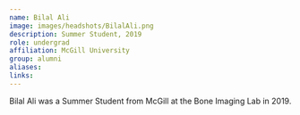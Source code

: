 ```yaml
---
name: Bilal Ali
image: images/headshots/BilalAli.png
description: Summer Student, 2019
role: undergrad
affiliation: McGill University
group: alumni
aliases: 
links:
---
```


Bilal Ali was a Summer Student from McGill at the Bone Imaging Lab in 2019.
